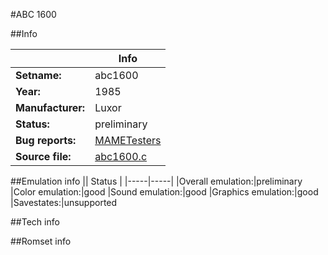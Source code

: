 #ABC 1600

##Info

||Info|
|-----|-----|
|**Setname:**|abc1600
|**Year:**|1985
|**Manufacturer:**|Luxor
|**Status:**|preliminary
|**Bug reports:**|[MAMETesters](http://mametesters.org/view_all_set.php?type=1&temporary=y&search=abc1600.c)
|**Source file:**|[abc1600.c](https://github.com/mamedev/mame/blob/master/src/mess/drivers/abc1600.c)

##Emulation info
|| Status |
|-----|-----|
|Overall emulation:|preliminary
|Color emulation:|good
|Sound emulation:|good
|Graphics emulation:|good
|Savestates:|unsupported

##Tech info

##Romset info

<!--- START OF EDITED COMMENT DO NOT TOUCH TEXT ABOVE-->

